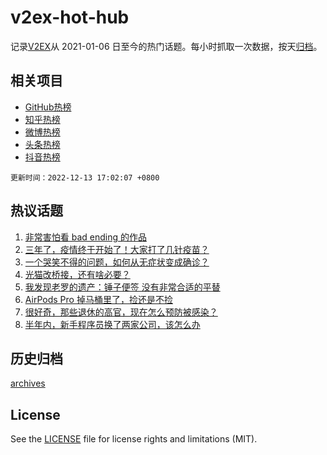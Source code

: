 # v2ex-hot-hub

 记录[V2EX](https://www.v2ex.com/)从 2021-01-06 日至今的热门话题。每小时抓取一次数据，按天[归档](archives)。
 
 ## 相关项目

- [GitHub热榜](https://github.com/lonnyzhang423/github-hot-hub)
- [知乎热榜](https://github.com/lonnyzhang423/zhihu-hot-hub)
- [微博热榜](https://github.com/lonnyzhang423/weibo-hot-hub)
- [头条热榜](https://github.com/lonnyzhang423/toutiao-hot-hub)
- [抖音热榜](https://github.com/lonnyzhang423/douyin-hot-hub)


 `更新时间：2022-12-13 17:02:07 +0800`

## 热议话题

1. [非常害怕看 bad ending 的作品](https://www.v2ex.com/t/902007)
1. [三年了，疫情终于开始了！大家打了几针疫苗？](https://www.v2ex.com/t/902125)
1. [一个哭笑不得的问题，如何从无症状变成确诊？](https://www.v2ex.com/t/902098)
1. [光猫改桥接，还有啥必要？](https://www.v2ex.com/t/902139)
1. [我发现老罗的遗产：锤子便签 没有非常合适的平替](https://www.v2ex.com/t/902111)
1. [AirPods Pro 掉马桶里了，捡还是不捡](https://www.v2ex.com/t/902127)
1. [很好奇，那些退休的高官，现在怎么预防被感染？](https://www.v2ex.com/t/902109)
1. [半年内，新手程序员换了两家公司，该怎么办](https://www.v2ex.com/t/902041)

## 历史归档

[archives](archives)

## License

See the [LICENSE](LICENSE) file for license rights and limitations (MIT).
